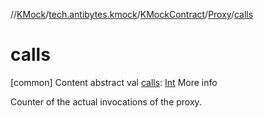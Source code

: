 //[KMock](../../../../index.md)/[tech.antibytes.kmock](../../index.md)/[KMockContract](../index.md)/[Proxy](index.md)/[calls](calls.md)



# calls
[common]
Content
abstract val [calls](calls.md): [Int](https://kotlinlang.org/api/latest/jvm/stdlib/kotlin/-int/index.html)
More info


Counter of the actual invocations of the proxy.

